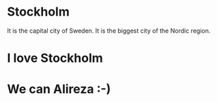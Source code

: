 # Stockholm
It is the capital city of Sweden. It is the biggest city of the Nordic region.
# I love Stockholm  

# We can Alireza :-)